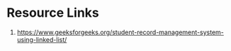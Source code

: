 # Resource Links
1. https://www.geeksforgeeks.org/student-record-management-system-using-linked-list/
